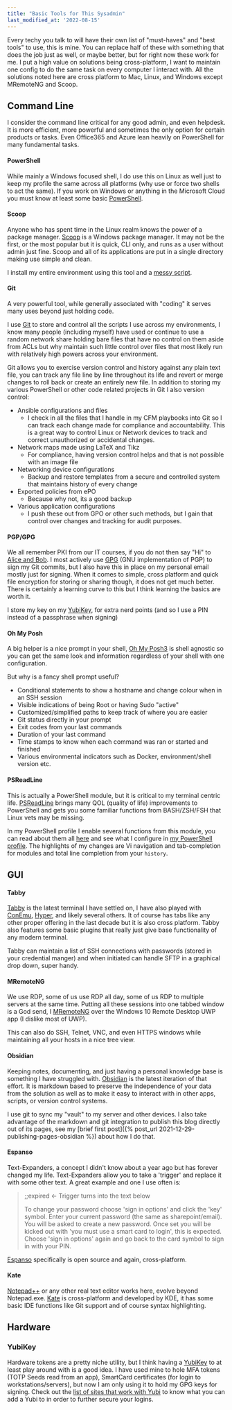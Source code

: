 ```yaml
---
title: "Basic Tools for This Sysadmin"
last_modified_at: '2022-08-15'
---
```

Every techy you talk to will have their own list of "must-haves" and "best tools" to use, this is mine. You can replace half of these with something that does the job just as well, or maybe better, but for right now these work for me. I put a high value on solutions being cross-platform, I want to maintain one config to do the same task on every computer I interact with. All the solutions noted here are cross platform to Mac, Linux, and Windows except MRemoteNG and Scoop.

## Command Line
I consider the command line critical for any good admin, and even helpdesk. It is more efficient, more powerful and sometimes the only option for certain products or tasks. Even Office365 and Azure lean heavily on PowerShell for many fundamental tasks.

#### PowerShell
While mainly a Windows focused shell, I do use this on Linux as well just to keep my profile the same across all platforms (why use or force two shells to act the same). If you work on Windows or anything in the Microsoft Cloud you must know at least some basic [PowerShell](https://vignette.wikia.nocookie.net/mario/images/b/b0/MKWii_Blue_Shell.png/revision/latest?cb=20171019083814).

#### Scoop
Anyone who has spent time in the Linux realm knows the power of a package manager. [Scoop](https://scoop.sh/) is a Windows package manager. It may not be the first, or the most popular but it is quick, CLI only, and runs as a user without admin just fine. Scoop and all of its applications are put in a single directory making use simple and clean. 

I install my entire environment using this tool and a [messy script](https://git.dev0.sh/piper/scoop_install/src/branch/master/scoop_install.ps1).

#### Git
A very powerful tool, while generally associated with "coding" it serves many uses beyond just holding code. 

I use [Git](https://www.git-scm.com/book/en/v2/Getting-Started-What-is-Git%3F) to store and control all the scripts I use across my environments, I know many people (including myself) have used or continue to use a random network share holding bare files that have no control on them aside from ACLs but why maintain such little control over files that most likely run with relatively high powers across your environment. 

Git allows you to exercise version control and history against any plain text file, you can track any file line by line throughout its life and revert or merge changes to roll back or create an entirely new file. In addition to storing my various PowerShell or other code related projects in Git I also version control: 
* Ansible configurations and files
    * I check in all the files that I handle in my CFM playbooks into Git so I can track each change made for compliance and accountability. This is a great way to control Linux or Network devices to track and correct unauthorized or accidental changes.
* Network maps made using LaTeX and Tikz 
    * For compliance, having version control helps and that is not possible with an image file
* Networking device configurations 
    * Backup and restore templates from a secure and controlled system that maintains history of every change
* Exported policies from ePO
    * Because why not, its a good backup
* Various application configurations
    * I push these out from GPO or other such methods, but I gain that control over changes and tracking for audit purposes.

#### PGP/GPG
We all remember PKI from our IT courses, if you do not then say "Hi" to [Alice and Bob](https://www.ibm.com/blogs/blockchain/wp-content/uploads/2018/06/di-pki.png). I most actively use [GPG](https://gnupg.org/) (GNU implementation of PGP) to sign my Git commits, but I also have this in place on my personal email mostly just for signing. When it comes to simple, cross platform and quick file encryption for storing or sharing though, it does not get much better. There is certainly a learning curve to this but I think learning the basics are worth it.

I store my key on my [YubiKey](#YubiKey), for extra nerd points (and so I use a PIN instead of a passphrase when signing)

#### Oh My Posh
A big helper is a nice prompt in your shell, [Oh My Posh3](https://ohmyposh.dev/) is shell agnostic so you can get the same look and information regardless of your shell with one configuration. 

But why is a fancy shell prompt useful?
* Conditional statements to show a hostname and change colour when in an SSH session
* Visible indications of being Root or having Sudo "active"
* Customized/simplified paths to keep track of where you are easier
* Git status directly in your prompt
* Exit codes from your last commands
* Duration of your last command
* Time stamps to know when each command was ran or started and finished
* Various environmental indicators such as Docker, environment/shell version etc.

#### PSReadLine
This is actually a PowerShell module, but it is critical to my terminal centric life. [PSReadLine](https://docs.microsoft.com/en-us/powershell/module/psreadline/) brings many QOL (quality of life) improvements to PowerShell and gets you some familiar functions from BASH/ZSH/FSH that Linux vets may be missing.

In my PowerShell profile I enable several functions from this module, you can read about them all [here](https://docs.microsoft.com/en-us/powershell/module/psreadline/set-psreadlineoption?view=powershell-7.2) and see what I configure in [my PowerShell profile](https://git.dev0.sh/piper/powershell_profile/src/branch/master/personal_profile.ps1). The highlights of my changes are Vi navigation and tab-completion for modules and total line completion from your `history`.

## GUI
#### Tabby
[Tabby](https://github.com/Eugeny/tabby) is the latest terminal I have settled on, I have also played with [ConEmu](https://conemu.github.io/), [Hyper](https://github.com/vercel/hyper), and likely several others. It of course has tabs like any other proper offering in the last decade but it is also cross platform. Tabby also features some basic plugins that really just give base functionality of any modern terminal.

Tabby can maintain a list of SSH connections with passwords (stored in your credential manger) and when initiated can handle SFTP in a graphical drop down, super handy.

#### MRemoteNG
We use RDP, some of us use RDP all day, some of us RDP to multiple servers at the same time. Putting all these sessions into one tabbed window is a God send, I [MRemoteNG](https://mremoteng.org/) over the Windows 10 Remote Desktop UWP app (I dislike most of UWP).

This can also do SSH, Telnet, VNC, and even HTTPS windows while maintaining all your hosts in a nice tree view.

#### Obsidian
Keeping notes, documenting, and just having a personal knowledge base is something I have struggled with. [Obsidian](https://obsidian.md/) is the latest iteration of that effort. It is markdown based to preserve the independence of your data from the solution as well as to make it easy to interact with in other apps, scripts, or version control systems. 

I use git to sync my "vault" to my server and other devices. I also take advantage of the markdown and git integration to publish this blog directly out of its pages, see my [brief first post]({% post_url 2021-12-29-publishing-pages-obsidian %}) about how I do that.

#### Espanso
Text-Expanders, a concept I didn't know about a year ago but has forever changed my life. Text-Expanders allow you to take a 'trigger' and replace it with some other text. A great example and one I use often is:

> ;;expired <- Trigger turns into the text below
> 
> To change your password choose 'sign in options' and click the 'key' symbol. Enter your current password (the same as sharepoint/email). You will be asked to create a new password. Once set you will be kicked out with 'you must use a smart card to login', this is expected. Choose 'sign in options' again and go back to the card symbol to sign in with your PIN.

 [Espanso](https://espanso.org/) specifically is open source and again, cross-platform.

#### Kate
[Notepad++](https://notepad-plus-plus.org/) or any other real text editor works here, evolve beyond Notepad.exe. [Kate](https://kate-editor.org/) is cross-platform and developed by KDE, it has some basic IDE functions like Git support and of course syntax highlighting.

## Hardware
### YubiKey
Hardware tokens are a pretty niche utility, but I think having a [YubiKey](https://www.yubico.com/) to at least play around with is a good idea. I have used mine to hole MFA tokens (TOTP Seeds read from an app), SmartCard certificates (for login to workstations/servers), but now I am only using it to hold my GPG keys for signing. Check out the [list of sites that work with Yubi](https://www.yubico.com/works-with-yubikey/catalog/?sort=popular) to know what you can add a Yubi to in order to further secure your logins.
